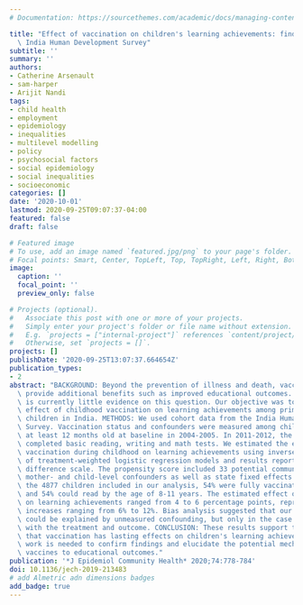 ```yaml
---
# Documentation: https://sourcethemes.com/academic/docs/managing-content/

title: "Effect of vaccination on children's learning achievements: findings from the\
  \ India Human Development Survey"
subtitle: ''
summary: ''
authors:
- Catherine Arsenault
- sam-harper
- Arijit Nandi
tags:
- child health
- employment
- epidemiology
- inequalities
- multilevel modelling
- policy
- psychosocial factors
- social epidemiology
- social inequalities
- socioeconomic
categories: []
date: '2020-10-01'
lastmod: 2020-09-25T09:07:37-04:00
featured: false
draft: false

# Featured image
# To use, add an image named `featured.jpg/png` to your page's folder.
# Focal points: Smart, Center, TopLeft, Top, TopRight, Left, Right, BottomLeft, Bottom, BottomRight.
image:
  caption: ''
  focal_point: ''
  preview_only: false

# Projects (optional).
#   Associate this post with one or more of your projects.
#   Simply enter your project's folder or file name without extension.
#   E.g. `projects = ["internal-project"]` references `content/project/deep-learning/index.md`.
#   Otherwise, set `projects = []`.
projects: []
publishDate: '2020-09-25T13:07:37.664654Z'
publication_types:
- 2
abstract: "BACKGROUND: Beyond the prevention of illness and death, vaccination may\
  \ provide additional benefits such as improved educational outcomes. However, there\
  \ is currently little evidence on this question. Our objective was to estimate the\
  \ effect of childhood vaccination on learning achievements among primary school\
  \ children in India. METHODS: We used cohort data from the India Human Development\
  \ Survey. Vaccination status and confounders were measured among children who were\
  \ at least 12 months old at baseline in 2004-2005. In 2011-2012, the same children\
  \ completed basic reading, writing and math tests. We estimated the effect of full\
  \ vaccination during childhood on learning achievements using inverse probability\
  \ of treatment-weighted logistic regression models and results reported on the risk\
  \ difference scale. The propensity score included 33 potential community-, household-,\
  \ mother- and child-level confounders as well as state fixed effects. RESULTS: Among\
  \ the 4877 children included in our analysis, 54% were fully vaccinated at baseline,\
  \ and 54% could read by the age of 8-11 years. The estimated effect of full vaccination\
  \ on learning achievements ranged from 4 to 6 percentage points, representing relative\
  \ increases ranging from 6% to 12%. Bias analysis suggested that our observed effects\
  \ could be explained by unmeasured confounding, but only in the case of strong associations\
  \ with the treatment and outcome. CONCLUSION: These results support the hypothesis\
  \ that vaccination has lasting effects on children's learning achievements. Further\
  \ work is needed to confirm findings and elucidate the potential mechanisms linking\
  \ vaccines to educational outcomes."
publication: '*J Epidemiol Community Health* 2020;74:778-784'
doi: 10.1136/jech-2019-213483
# add Almetric adn dimensions badges
add_badge: true
---
```

